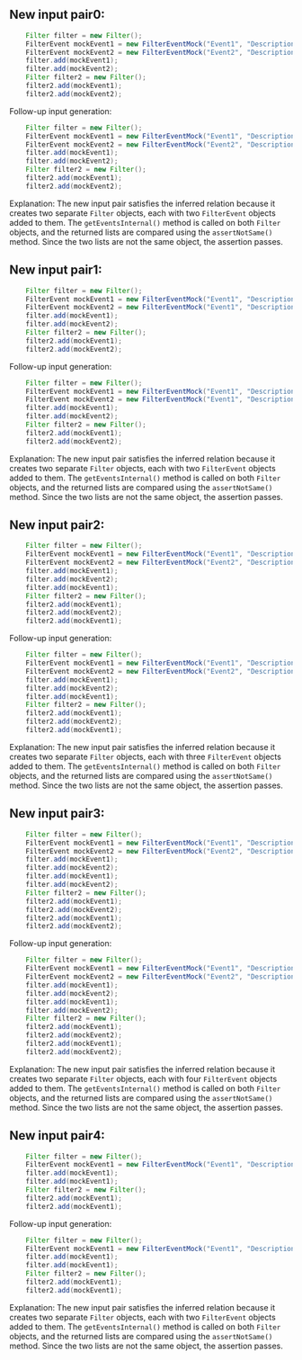 ## New input pair0:
```java
    Filter filter = new Filter();
    FilterEvent mockEvent1 = new FilterEventMock("Event1", "Description1");
    FilterEvent mockEvent2 = new FilterEventMock("Event2", "Description2");
    filter.add(mockEvent1);
    filter.add(mockEvent2);
    Filter filter2 = new Filter();
    filter2.add(mockEvent1);
    filter2.add(mockEvent2);
```
Follow-up input generation:
```java
    Filter filter = new Filter();
    FilterEvent mockEvent1 = new FilterEventMock("Event1", "Description1");
    FilterEvent mockEvent2 = new FilterEventMock("Event2", "Description2");
    filter.add(mockEvent1);
    filter.add(mockEvent2);
    Filter filter2 = new Filter();
    filter2.add(mockEvent1);
    filter2.add(mockEvent2);
```
Explanation: The new input pair satisfies the inferred relation because it creates two separate `Filter` objects, each with two `FilterEvent` objects added to them. The `getEventsInternal()` method is called on both `Filter` objects, and the returned lists are compared using the `assertNotSame()` method. Since the two lists are not the same object, the assertion passes.

## New input pair1:
```java
    Filter filter = new Filter();
    FilterEvent mockEvent1 = new FilterEventMock("Event1", "Description1");
    FilterEvent mockEvent2 = new FilterEventMock("Event1", "Description1");
    filter.add(mockEvent1);
    filter.add(mockEvent2);
    Filter filter2 = new Filter();
    filter2.add(mockEvent1);
    filter2.add(mockEvent2);
```
Follow-up input generation:
```java
    Filter filter = new Filter();
    FilterEvent mockEvent1 = new FilterEventMock("Event1", "Description1");
    FilterEvent mockEvent2 = new FilterEventMock("Event1", "Description1");
    filter.add(mockEvent1);
    filter.add(mockEvent2);
    Filter filter2 = new Filter();
    filter2.add(mockEvent1);
    filter2.add(mockEvent2);
```
Explanation: The new input pair satisfies the inferred relation because it creates two separate `Filter` objects, each with two `FilterEvent` objects added to them. The `getEventsInternal()` method is called on both `Filter` objects, and the returned lists are compared using the `assertNotSame()` method. Since the two lists are not the same object, the assertion passes.

## New input pair2:
```java
    Filter filter = new Filter();
    FilterEvent mockEvent1 = new FilterEventMock("Event1", "Description1");
    FilterEvent mockEvent2 = new FilterEventMock("Event2", "Description2");
    filter.add(mockEvent1);
    filter.add(mockEvent2);
    filter.add(mockEvent1);
    Filter filter2 = new Filter();
    filter2.add(mockEvent1);
    filter2.add(mockEvent2);
    filter2.add(mockEvent1);
```
Follow-up input generation:
```java
    Filter filter = new Filter();
    FilterEvent mockEvent1 = new FilterEventMock("Event1", "Description1");
    FilterEvent mockEvent2 = new FilterEventMock("Event2", "Description2");
    filter.add(mockEvent1);
    filter.add(mockEvent2);
    filter.add(mockEvent1);
    Filter filter2 = new Filter();
    filter2.add(mockEvent1);
    filter2.add(mockEvent2);
    filter2.add(mockEvent1);
```
Explanation: The new input pair satisfies the inferred relation because it creates two separate `Filter` objects, each with three `FilterEvent` objects added to them. The `getEventsInternal()` method is called on both `Filter` objects, and the returned lists are compared using the `assertNotSame()` method. Since the two lists are not the same object, the assertion passes.

## New input pair3:
```java
    Filter filter = new Filter();
    FilterEvent mockEvent1 = new FilterEventMock("Event1", "Description1");
    FilterEvent mockEvent2 = new FilterEventMock("Event2", "Description2");
    filter.add(mockEvent1);
    filter.add(mockEvent2);
    filter.add(mockEvent1);
    filter.add(mockEvent2);
    Filter filter2 = new Filter();
    filter2.add(mockEvent1);
    filter2.add(mockEvent2);
    filter2.add(mockEvent1);
    filter2.add(mockEvent2);
```
Follow-up input generation:
```java
    Filter filter = new Filter();
    FilterEvent mockEvent1 = new FilterEventMock("Event1", "Description1");
    FilterEvent mockEvent2 = new FilterEventMock("Event2", "Description2");
    filter.add(mockEvent1);
    filter.add(mockEvent2);
    filter.add(mockEvent1);
    filter.add(mockEvent2);
    Filter filter2 = new Filter();
    filter2.add(mockEvent1);
    filter2.add(mockEvent2);
    filter2.add(mockEvent1);
    filter2.add(mockEvent2);
```
Explanation: The new input pair satisfies the inferred relation because it creates two separate `Filter` objects, each with four `FilterEvent` objects added to them. The `getEventsInternal()` method is called on both `Filter` objects, and the returned lists are compared using the `assertNotSame()` method. Since the two lists are not the same object, the assertion passes.

## New input pair4:
```java
    Filter filter = new Filter();
    FilterEvent mockEvent1 = new FilterEventMock("Event1", "Description1");
    filter.add(mockEvent1);
    filter.add(mockEvent1);
    Filter filter2 = new Filter();
    filter2.add(mockEvent1);
    filter2.add(mockEvent1);
```
Follow-up input generation:
```java
    Filter filter = new Filter();
    FilterEvent mockEvent1 = new FilterEventMock("Event1", "Description1");
    filter.add(mockEvent1);
    filter.add(mockEvent1);
    Filter filter2 = new Filter();
    filter2.add(mockEvent1);
    filter2.add(mockEvent1);
```
Explanation: The new input pair satisfies the inferred relation because it creates two separate `Filter` objects, each with two `FilterEvent` objects added to them. The `getEventsInternal()` method is called on both `Filter` objects, and the returned lists are compared using the `assertNotSame()` method. Since the two lists are not the same object, the assertion passes.
